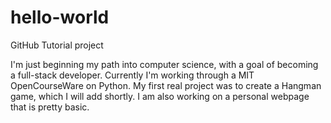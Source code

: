 # hello-world
GitHub Tutorial project

I'm just beginning my path into computer science, with a goal of becoming a full-stack developer.
Currently I'm working through a MIT OpenCourseWare on Python. My first real project was to create
a Hangman game, which I will add shortly. I am also working on a personal webpage that is pretty
basic. 
